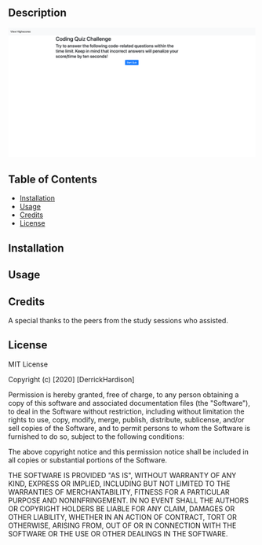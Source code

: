 
## Description
![Application deployed](assets/images/codequiz.png)

## Table of Contents

- [Installation](#installation)
- [Usage](#usage)
- [Credits](#credits)
- [License](#license)

## Installation


## Usage



## Credits

 A special thanks to the peers from the study sessions who assisted.

## License

MIT License

Copyright (c) [2020] [DerrickHardison]

Permission is hereby granted, free of charge, to any person obtaining a copy
of this software and associated documentation files (the "Software"), to deal
in the Software without restriction, including without limitation the rights
to use, copy, modify, merge, publish, distribute, sublicense, and/or sell
copies of the Software, and to permit persons to whom the Software is
furnished to do so, subject to the following conditions:

The above copyright notice and this permission notice shall be included in all
copies or substantial portions of the Software.

THE SOFTWARE IS PROVIDED "AS IS", WITHOUT WARRANTY OF ANY KIND, EXPRESS OR
IMPLIED, INCLUDING BUT NOT LIMITED TO THE WARRANTIES OF MERCHANTABILITY,
FITNESS FOR A PARTICULAR PURPOSE AND NONINFRINGEMENT. IN NO EVENT SHALL THE
AUTHORS OR COPYRIGHT HOLDERS BE LIABLE FOR ANY CLAIM, DAMAGES OR OTHER
LIABILITY, WHETHER IN AN ACTION OF CONTRACT, TORT OR OTHERWISE, ARISING FROM,
OUT OF OR IN CONNECTION WITH THE SOFTWARE OR THE USE OR OTHER DEALINGS IN THE
SOFTWARE.

